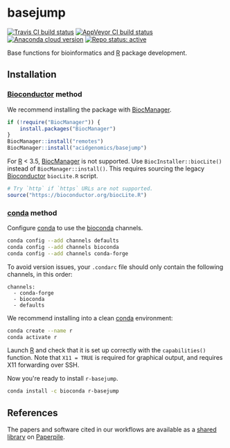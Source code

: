 # basejump

[![Travis CI build status](https://travis-ci.com/acidgenomics/basejump.svg?branch=master)](https://travis-ci.com/acidgenomics/basejump)
[![AppVeyor CI build status](https://ci.appveyor.com/api/projects/status/007vq15089ukn6ej/branch/master?svg=true)](https://ci.appveyor.com/project/mjsteinbaugh/basejump/branch/master)
[![Anaconda cloud version](https://anaconda.org/bioconda/r-basejump/badges/version.svg)](https://anaconda.org/bioconda/r-basejump)
[![Repo status: active](https://www.repostatus.org/badges/latest/active.svg)](https://www.repostatus.org/#active)

Base functions for bioinformatics and [R][] package development.

## Installation

### [Bioconductor][] method

We recommend installing the package with [BiocManager][].

```r
if (!require("BiocManager")) {
    install.packages("BiocManager")
}
BiocManager::install("remotes")
BiocManager::install("acidgenomics/basejump")
```

For [R][] < 3.5, [BiocManager][] is not supported. Use `BiocInstaller::biocLite()` instead of `BiocManager::install()`. This requires sourcing the legacy [Bioconductor][] `biocLite.R` script.

```r
# Try `http` if `https` URLs are not supported.
source("https://bioconductor.org/biocLite.R")
```

### [conda][] method

Configure [conda][] to use the [bioconda][] channels.

```bash
conda config --add channels defaults
conda config --add channels bioconda
conda config --add channels conda-forge
```

To avoid version issues, your `.condarc` file should only contain the following channels, in this order:

```
channels:
  - conda-forge
  - bioconda
  - defaults
```

We recommend installing into a clean [conda][] environment:

```bash
conda create --name r
conda activate r
```

Launch [R][] and check that it is set up correctly with the `capabilities()` function. Note that `X11 = TRUE` is required for graphical output, and requires X11 forwarding over SSH.

Now you're ready to install `r-basejump`.

```bash
conda install -c bioconda r-basejump
```

## References

The papers and software cited in our workflows are available as a [shared library](https://paperpile.com/shared/agxufd) on [Paperpile][].

[bioconda]: https://bioconda.github.io/
[BiocManager]: https://cran.r-project.org/package=BiocManager
[Bioconductor]: https://bioconductor.org/
[conda]: https://conda.io/
[Paperpile]: https://paperpile.com/
[R]: https://www.r-project.org/
